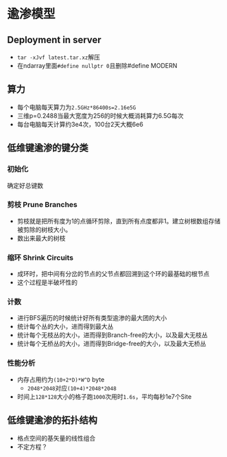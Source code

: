 # 逾渗模型
## Deployment in server
+ `tar -xJvf latest.tar.xz`解压
+ 在ndarray里面`#define nullptr 0`且删除#define MODERN

## 算力
+ 每个电脑每天算力为`2.5GHz*86400s=2.16e5G`
+ 三维p=0.2488当最大宽度为256的时候大概消耗算力6.5G每次
+ 每台电脑每天计算约3e4次，100台2天大概6e6

## 低维键逾渗的键分类
### 初始化
确定好总键数

### 剪枝 Prune Branches
+ 剪枝就是把所有度为1的点循环剪除，直到所有点度都非1。建立树根数组存储被剪除的树枝大小。
+ 数出来最大的树枝

### 缩环 Shrink Circuits
+ 成环时，把中间有分岔的节点的父节点都回溯到这个环的最基础的根节点
+ 这个过程是半破坏性的

### 计数

+ 进行BFS遍历的时候统计好所有类型逾渗的最大团的大小
+ 统计每个丛的大小，进而得到最大丛
+ 统计每个无枝丛的大小，进而得到Branch-free的大小，以及最大无枝丛
+ 统计每个无桥丛的大小，进而得到Bridge-free的大小，以及最大无桥丛

### 性能分析
+ 内存占用约为`(10+2*D)*W^D` byte
    + `2048*2048`对应`(10+4)*2048*2048`
+ 时间上`128*128`大小的格子跑`1000`次用时`1.6s`，平均每秒1e7个Site

## 低维键逾渗的拓扑结构

+ 格点空间的基矢量的线性组合
+ 不定方程？

